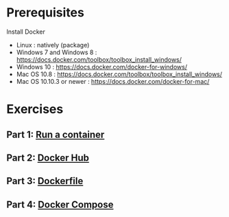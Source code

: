 #  Prerequisites
  Install Docker
* Linux : natively (package)
* Windows 7 and Windows 8 : https://docs.docker.com/toolbox/toolbox_install_windows/ 
* Windows 10 : https://docs.docker.com/docker-for-windows/
* Mac OS 10.8 : https://docs.docker.com/toolbox/toolbox_install_windows/ 
* Mac OS 10.10.3 or newer :  https://docs.docker.com/docker-for-mac/

#  Exercises

## Part 1: [Run a container](part_1_run_container)
## Part 2: [Docker Hub](part_2_docker_hub)
## Part 3: [Dockerfile](part_3_docker_file)
## Part 4: [Docker Compose](part_4_docker_compose)

